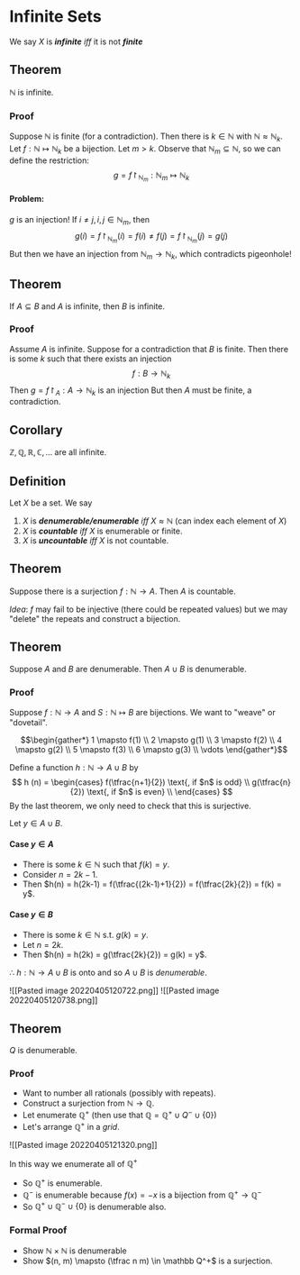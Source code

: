 # Infinite Sets
We say $X$ is ***infinite*** *iff* it is not ***finite***

## Theorem
$\mathbb N$ is infinite.

### Proof
Suppose $\mathbb N$ is finite (for a contradiction). Then there is $k \in \mathbb N$ with $\mathbb N \approx \mathbb N_k$. Let $f : \mathbb N \mapsto \mathbb N_k$ be a bijection. Let $m > k$. Observe that $\mathbb N_m \subseteq \mathbb N$, so we can define the restriction:
$$g = f \upharpoonright_{\mathbb N_m} : \mathbb N_m \mapsto \mathbb N_k$$
#### Problem:
$g$ is an injection!
 If $i \ne j, i, j \in \mathbb N_m$, then
 $$g(i) = f \upharpoonright_{\mathbb N_m}(i) = f(i) \ne f(j) = f \upharpoonright_{\mathbb N_m}(j) = g(j)$$
 But then we have an injection from $\mathbb N_m \to \mathbb N_k$, which contradicts pigeonhole!

## Theorem
If $A \subseteq B$ and $A$ is infinite, then $B$ is infinite.

### Proof
Assume $A$ is infinite. Suppose for a  contradiction that $B$ is finite. Then there is some $k$ such that there exists an injection
$$f : B \to \mathbb N_k$$
Then $g = f \upharpoonright_A : A \to \mathbb N_k$ is an injection
But then $A$ must be finite, a contradiction.

## Corollary
$\mathbb Z, \mathbb Q, \mathbb R, \mathbb C, \dots$ are all infinite.

## Definition
Let $X$ be a set. We say 
1. $X$ is ***denumerable/enumerable*** *iff* $X \approx \mathbb N$ (can index each element of $X$)
2. $X$ is ***countable*** *iff* $X$ is enumerable or finite.
3. $X$ is ***uncountable*** *iff* $X$ is not countable.

## Theorem
Suppose there is a surjection $f : \mathbb N \to A$. Then $A$ is countable.

*Idea*: $f$ may fail to be injective (there could be repeated values) but we may "delete" the repeats and construct a bijection.

## Theorem
Suppose $A$ and $B$ are denumerable. Then $A \cup B$ is denumerable.

### Proof
Suppose $f : \mathbb N \to A$ and $S : \mathbb N \mapsto B$ are bijections.
We want to "weave" or "dovetail". 

$$\begin{gather*}
	1 \mapsto f(1) \\
	2 \mapsto g(1) \\
	3 \mapsto f(2) \\
	4 \mapsto g(2) \\
	5 \mapsto f(3) \\
	6 \mapsto g(3) \\
	\vdots
\end{gather*}$$

Define a function $h : \mathbb N \to A \cup B$ by
$$
	h (n) = \begin{cases}
		f(\tfrac{n+1}{2}) \text{, if $n$ is odd} \\
		g(\tfrac{n}{2}) \text{, if $n$ is even} \\
	\end{cases}
$$
By the last theorem, we only need to check that this is surjective.

Let $y \in A \cup B$.

#### Case $y \in A$
- There is some $k \in \mathbb N$ such that $f(k) = y$.
- Consider $n = 2k - 1$.
- Then $h(n) = h(2k-1) = f(\tfrac{(2k-1)+1}{2}) = f(\tfrac{2k}{2}) = f(k) = y$.

#### Case $y \in B$
- There is some $k \in \mathbb N$ s.t. $g(k) = y$.
- Let $n = 2k$.
- Then $h(n) = h(2k) = g(\tfrac{2k}{2}) = g(k) = y$.

$\therefore$ $h : \mathbb N \to A \cup B$ is onto and so $A \cup B$ is *denumerable*.

![[Pasted image 20220405120722.png]]
![[Pasted image 20220405120738.png]]

## Theorem
$Q$ is denumerable.

### Proof
- Want to number all rationals (possibly with repeats).
- Construct a surjection from $\mathbb N \to \mathbb Q$.
- Let enumerate $\mathbb Q^+$ (then use that $\mathbb Q = \mathbb Q^+ \cup Q^- \cup \{ 0 \})$
- Let's arrange $\mathbb Q^+$ in a *grid*.

![[Pasted image 20220405121320.png]]

In this way we enumerate all of $\mathbb Q^+$
- So $\mathbb Q^+$ is enumerable.
- $\mathbb Q^-$ is enumerable because $f(x) = -x$ is a bijection from $\mathbb Q^+ \to \mathbb Q^-$
- So $\mathbb Q^+ \cup \mathbb Q^- \cup \{ 0 \}$ is denumerable also.

### Formal Proof
- Show $\mathbb N \times \mathbb N$ is denumerable
- Show $(n, m) \mapsto (\tfrac n m) \in \mathbb Q^+$ is a surjection.